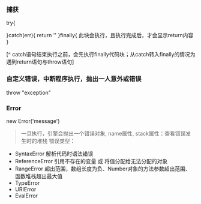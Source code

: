 ### 捕获
try{

}catch(err){
  return ''
}finally{
  此块会执行，且执行完成后，才会显示return内容
}

[^ catch语句结束执行之前，会先执行finally代码块；从catch转入finally的情况为遇到return语句与throw语句]
### 自定义错误，中断程序执行，抛出一人意外或错误
throw "exception"

### Error
new Error('message')
> 一旦执行，引擎会抛出一个错误对象, name属性, stack属性：查看错误发生时的堆栈
错误类型：
- SyntaxError 解析代码时语法错误
- ReferenceError 引用不存在的变量 或 将值分配给无法分配的对象
- RangeError  超出范围，数组长度为负、Number对象的方法参数超出范围、函数堆栈超出最大值
- TypeError
- URIError
- EvalError